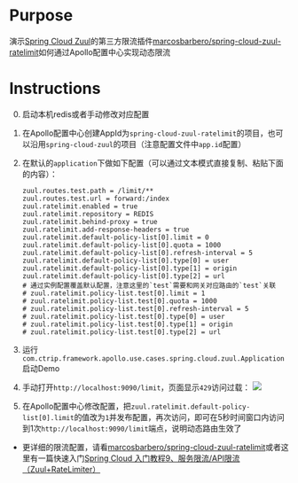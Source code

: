 # Purpose

演示[Spring Cloud Zuul](https://cloud.spring.io/spring-cloud-netflix/single/spring-cloud-netflix.html#netflix-zuul-reverse-proxy)的第三方限流插件[marcosbarbero/spring-cloud-zuul-ratelimit](https://github.com/marcosbarbero/spring-cloud-zuul-ratelimit)如何通过Apollo配置中心实现动态限流

# Instructions
0. 启动本机redis或者手动修改对应配置
1. 在Apollo配置中心创建AppId为`spring-cloud-zuul-ratelimit`的项目，也可以沿用`spring-cloud-zuul`的项目（注意配置文件中`app.id`配置）
2. 在默认的`application`下做如下配置（可以通过文本模式直接复制、粘贴下面的内容）：

    ```properties
    zuul.routes.test.path = /limit/**
    zuul.routes.test.url = forward:/index
    zuul.ratelimit.enabled = true
    zuul.ratelimit.repository = REDIS
    zuul.ratelimit.behind-proxy = true
    zuul.ratelimit.add-response-headers = true
    zuul.ratelimit.default-policy-list[0].limit = 0
    zuul.ratelimit.default-policy-list[0].quota = 1000
    zuul.ratelimit.default-policy-list[0].refresh-interval = 5
    zuul.ratelimit.default-policy-list[0].type[0] = user
    zuul.ratelimit.default-policy-list[0].type[1] = origin
    zuul.ratelimit.default-policy-list[0].type[2] = url
    # 通过实例配置覆盖默认配置，注意这里的`test`需要和网关对应路由的`test`关联
    # zuul.ratelimit.policy-list.test[0].limit = 1
    # zuul.ratelimit.policy-list.test[0].quota = 1000
    # zuul.ratelimit.policy-list.test[0].refresh-interval = 5
    # zuul.ratelimit.policy-list.test[0].type[0] = user
    # zuul.ratelimit.policy-list.test[0].type[1] = origin
    # zuul.ratelimit.policy-list.test[0].type[2] = url
    ```
3. 运行`com.ctrip.framework.apollo.use.cases.spring.cloud.zuul.Application`启动Demo
4. 手动打开`http://localhost:9090/limit`，页面显示`429`访问过载：
![](http://ww1.sinaimg.cn/large/006tNc79gy1g4fmqgu5rvj311u0eugm7.jpg)
5. 在Apollo配置中心修改配置，把`zuul.ratelimit.default-policy-list[0].limit`的值改为`1`并发布配置，再次访问，即可在5秒时间窗口内访问到1次`http://localhost:9090/limit`端点，说明动态路由生效了
  * 更详细的限流配置，请看[marcosbarbero/spring-cloud-zuul-ratelimit](https://github.com/marcosbarbero/spring-cloud-zuul-ratelimit)或者这里有一篇快速入门[Spring Cloud 入门教程9、服务限流/API限流（Zuul+RateLimiter）](https://ken.io/note/spring-cloud-zuul-ratelimiter-quickstart)
